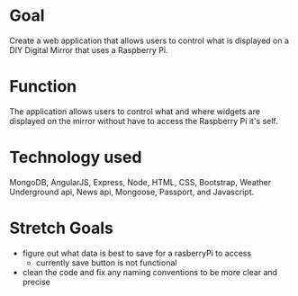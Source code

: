 # Goal
Create a web application that allows users to control what is displayed on a DIY Digital Mirror that uses a Raspberry Pi.
# Function
The application allows users to control what and where widgets are displayed on the mirror without have to access the Raspberry Pi it's self.
# Technology used
MongoDB, AngularJS, Express, Node, HTML, CSS, Bootstrap, Weather Underground api, News api, Mongoose, Passport, and Javascript.

# Stretch Goals
- figure out what data is best to save for a rasberryPi to access
  - currently save button is not functional
- clean the code and fix any naming conventions to be more clear and precise
